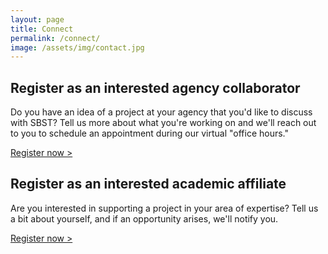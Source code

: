 ```yaml
---
layout: page
title: Connect
permalink: /connect/
image: /assets/img/contact.jpg
---
```


## Register as an interested agency collaborator

Do you have an idea of a project at your agency that you'd like to discuss with SBST? Tell us more about what you're working on and we'll reach out to you to schedule an appointment during our virtual "office hours."

[Register now >](https://docs.google.com/a/gsa.gov/forms/d/1Ho5LmjXDGwrxwnLE3MVIA7yNv9LdQmeKBcbSRHqK0AQ/viewform)

## Register as an interested academic affiliate

Are you interested in supporting a project in your area of expertise? Tell us a bit about yourself, and if an opportunity arises, we'll notify you.

[Register now >](https://docs.google.com/a/gsa.gov/forms/d/1Q-htQ4boVP4sSeAsgkejfQbS3opMMRXR0Er4s7hdsGg/viewform)
